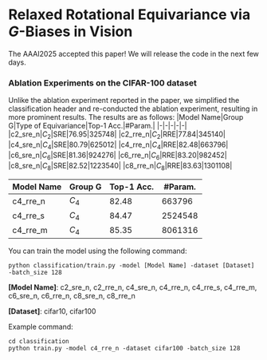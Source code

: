 # Relaxed Rotational Equivariance via $G$-Biases in Vision
The AAAI2025 accepted this paper! We will release the code in the next few days.
### Ablation Experiments on the CIFAR-100 dataset
Unlike the ablation experiment reported in the paper, we simplified the classification header and re-conducted the ablation experiment, resulting in more prominent results. The results are as follows:
|Model Name|Group G|Type of Equivariance|Top-1 Acc.|#Param.|
|-|-|-|-|-|
|c2_sre_n|$C_2$|SRE|76.95|325748|
|c2_rre_n|$C_2$|RRE|77.84|345140|
|c4_sre_n|$C_4$|SRE|80.79|625012|
|c4_rre_n|$C_4$|RRE|82.48|663796|
|c6_sre_n|$C_6$|SRE|81.36|924276|
|c6_rre_n|$C_6$|RRE|83.20|982452|
|c8_sre_n|$C_8$|SRE|82.52|1223540|
|c8_rre_n|$C_8$|RRE|83.63|1301108|

|Model Name|Group G|Top-1 Acc.|#Param.|
|-|-|-|-|
|c4_rre_n|$C_4$|82.48|663796|
|c4_rre_s|$C_4$|84.47|2524548|
|c4_rre_m|$C_4$|85.35|8061316|


You can train the model using the following command:

```
python classification/train.py -model [Model Name] -dataset [Dataset] -batch_size 128
```

**[Model Name]**: c2_sre_n, c2_rre_n, c4_sre_n, c4_rre_n, c4_rre_s, c4_rre_m, c6_sre_n, c6_rre_n, c8_sre_n, c8_rre_n

**[Dataset]**: cifar10, cifar100

Example command: 

```
cd classification
python train.py -model c4_rre_n -dataset cifar100 -batch_size 128
```

